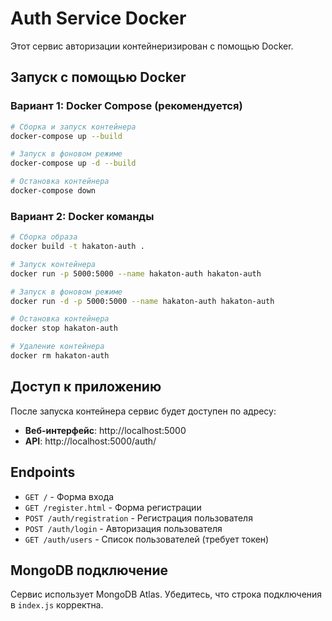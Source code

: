 # Auth Service Docker

Этот сервис авторизации контейнеризирован с помощью Docker.

## Запуск с помощью Docker

### Вариант 1: Docker Compose (рекомендуется)
```bash
# Сборка и запуск контейнера
docker-compose up --build

# Запуск в фоновом режиме
docker-compose up -d --build

# Остановка контейнера
docker-compose down
```

### Вариант 2: Docker команды
```bash
# Сборка образа
docker build -t hakaton-auth .

# Запуск контейнера
docker run -p 5000:5000 --name hakaton-auth hakaton-auth

# Запуск в фоновом режиме
docker run -d -p 5000:5000 --name hakaton-auth hakaton-auth

# Остановка контейнера
docker stop hakaton-auth

# Удаление контейнера
docker rm hakaton-auth
```

## Доступ к приложению

После запуска контейнера сервис будет доступен по адресу:
- **Веб-интерфейс**: http://localhost:5000
- **API**: http://localhost:5000/auth/

## Endpoints

- `GET /` - Форма входа
- `GET /register.html` - Форма регистрации  
- `POST /auth/registration` - Регистрация пользователя
- `POST /auth/login` - Авторизация пользователя
- `GET /auth/users` - Список пользователей (требует токен)

## MongoDB подключение

Сервис использует MongoDB Atlas. Убедитесь, что строка подключения в `index.js` корректна.
